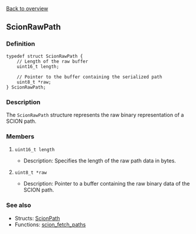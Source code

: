 [Back to overview](/docs/main.md)

## ScionRawPath
### Definition
```
typedef struct ScionRawPath {
    // Length of the raw buffer
	uint16_t length;

    // Pointer to the buffer containing the serialized path
	uint8_t *raw;
} ScionRawPath;
```

### Description
The `ScionRawPath` structure represents the raw binary representation of a SCION path.

### Members
1. `uint16_t length`
    - Description: Specifies the length of the raw path data in bytes.

2. `uint8_t *raw`
    - Description: Pointer to a buffer containing the raw binary data of the SCION path.

### See also
- Structs: [ScionPath](/docs/structs/scion_path.md)
- Functions: [scion_fetch_paths](/docs/functions/scion_fetch_paths.md)